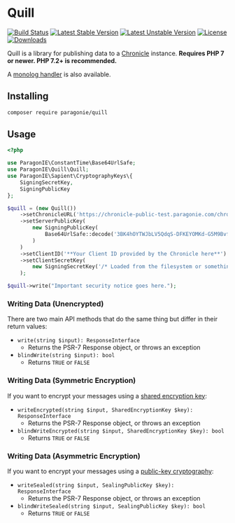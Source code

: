 # Quill

[![Build Status](https://travis-ci.org/paragonie/quill.svg?branch=master)](https://travis-ci.org/paragonie/quill)
[![Latest Stable Version](https://poser.pugx.org/paragonie/quill/v/stable)](https://packagist.org/packages/paragonie/quill)
[![Latest Unstable Version](https://poser.pugx.org/paragonie/quill/v/unstable)](https://packagist.org/packages/paragonie/quill)
[![License](https://poser.pugx.org/paragonie/quill/license)](https://packagist.org/packages/paragonie/quill)
[![Downloads](https://img.shields.io/packagist/dt/paragonie/quill.svg)](https://packagist.org/packages/paragonie/quill)

Quill is a library for publishing data to a [Chronicle](https://github.com/paragonie/chronicle) instance.
**Requires PHP 7 or newer. PHP 7.2+ is recommended.**

A [monolog handler](https://github.com/paragonie/monolog-quill) is also available. 

## Installing

```sh
composer require paragonie/quill
```

## Usage

```php
<?php

use ParagonIE\ConstantTime\Base64UrlSafe;
use ParagonIE\Quill\Quill;
use ParagonIE\Sapient\CryptographyKeys\{
    SigningSecretKey,
    SigningPublicKey
};

$quill = (new Quill())
    ->setChronicleURL('https://chronicle-public-test.paragonie.com/chronicle')
    ->setServerPublicKey(
        new SigningPublicKey(
            Base64UrlSafe::decode('3BK4hOYTWJbLV5QdqS-DFKEYOMKd-G5M9BvfbqG1ICI=')
        )
    )
    ->setClientID('**Your Client ID provided by the Chronicle here**')
    ->setClientSecretKey(
        new SigningSecretKey('/* Loaded from the filesystem or something. */')
    );

$quill->write("Important security notice goes here.");
```

### Writing Data (Unencrypted)

There are two main API methods that do the same thing but differ in their return
values:

* `write(string $input): ResponseInterface`
  * Returns the PSR-7 Response object, or throws an exception
* `blindWrite(string $input): bool`
  * Returns `TRUE` or `FALSE`

### Writing Data (Symmetric Encryption)

If you want to encrypt your messages using a [shared encryption key](https://github.com/paragonie/sapient/blob/master/docs/Internals/CryptographyKey.md):

* `writeEncrypted(string $input, SharedEncryptionKey $key): ResponseInterface`
  * Returns the PSR-7 Response object, or throws an exception
* `blindWriteEncrypted(string $input, SharedEncryptionKey $key): bool`
  * Returns `TRUE` or `FALSE`

### Writing Data (Asymmetric Encryption)
  
If you want to encrypt your messages using a [public-key cryptography](https://github.com/paragonie/sapient/blob/master/docs/Internals/CryptographyKey.md):

* `writeSealed(string $input, SealingPublicKey $key): ResponseInterface`
  * Returns the PSR-7 Response object, or throws an exception
* `blindWriteSealed(string $input, SealingPublicKey $key): bool`
  * Returns `TRUE` or `FALSE`

